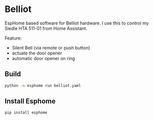 # Belliot
EspHome based software for Belliot hardware. I use this to control my Siedle HTA 511-01 from Home Assistant.

Feature:
+ Silent Bell (via remote or push button)
+ actuate the door opener
+ automatic door opener on ring

## Build
```bash
python -m esphome run belliot.yaml
```

## Install Esphome
```bash
pip install esphome
```
